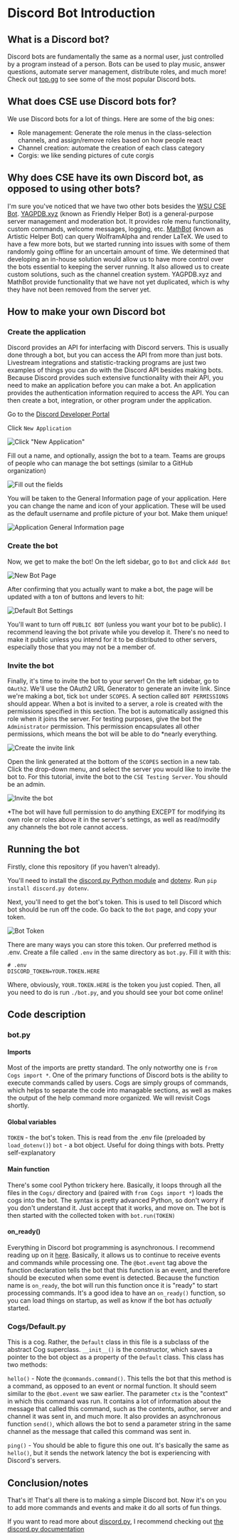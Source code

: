 # Discord Bot Introduction

## What is a Discord bot?

Discord bots are fundamentally the same as a normal user, just controlled by a program instead of a person. Bots can be used to play music, answer questions, automate server management, distribute roles, and much more! Check out [top.gg](https://top.gg/) to see some of the most popular Discord bots.

## What does CSE use Discord bots for?

We use Discord bots for a lot of things. Here are some of the big ones:

- Role management: Generate the role menus in the class-selection channels, and assign/remove roles based on how people react
- Channel creation: automate the creation of each class category
- Corgis: we like sending pictures of cute corgis

## Why does CSE have its own Discord bot, as opposed to using other bots?

I'm sure you've noticed that we have two other bots besides the [WSU CSE Bot](https://github.com/cse-devteam/CSE-Discord-Bot). [YAGPDB.xyz](YAGPDB.xyz) (known as Friendly Helper Bot) is a general-purpose server management and moderation bot. It provides role menu functionality, custom commands, welcome messages, logging, etc. [MathBot](https://top.gg/bot/mathbot) (known as Artistic Helper Bot) can query WolframAlpha and render LaTeX. We used to have a few more bots, but we started running into issues with some of them randomly going offline for an uncertain amount of time. We determined that developing an in-house solution would allow us to have more control over the bots essential to keeping the server running. It also allowed us to create custom solutions, such as the channel creation system. YAGPDB.xyz and MathBot provide functionality that we have not yet duplicated, which is why they have not been removed from the server yet.

## How to make your own Discord bot

### Create the application

Discord provides an API for interfacing with Discord servers. This is usually done through a bot, but you can access the API from more than just bots. Livestream integrations and statistic-tracking programs are just two examples of things you can do with the Discord API besides making bots. Because Discord provides such extensive functionality with their API, you need to make an application before you can make a bot. An application provides the authentication information required to access the API. You can then create a bot, integration, or other program under the application.

Go to the [Discord Developer Portal](https://discord.com/developers/applications/)

Click `New Application`

![Click "New Application"](readme_images/new_application.png)

Fill out a name, and optionally, assign the bot to a team. Teams are groups of people who can manage the bot settings (similar to a GitHub organization)

![Fill out the fields](readme_images/create_an_application.png)

You will be taken to the General Information page of your application. Here you can change the name and icon of your application. These will be used as the default username and profile picture of your bot. Make them unique!

![Application General Information page](readme_images/general_information.png)

### Create the bot

Now, we get to make the bot! On the left sidebar, go to `Bot` and click `Add Bot`

![New Bot Page](readme_images/new_bot_page.png)

After confirming that you actually want to make a bot, the page will be updated with a ton of buttons and levers to hit:

![Default Bot Settings](readme_images/default_bot_settings.png)

You'll want to turn off `PUBLIC BOT` (unless you want your bot to be public). I recommend leaving the bot private while you develop it. There's no need to make it public unless you intend for it to be distributed to other servers, especially those that you may not be a member of.

### Invite the bot

Finally, it's time to invite the bot to your server! On the left sidebar, go to `OAuth2`. We'll use the OAuth2 URL Generator to generate an invite link. Since we're making a bot, tick `bot` under `SCOPES`. A section called `BOT PERMISSIONS` should appear. When a bot is invited to a server, a role is created with the permissions specified in this section. The bot is automatically assigned this role when it joins the server. For testing purposes, give the bot the `Administrator` permission. This permission encapsulates all other permissions, which means the bot will be able to do \*nearly everything.

![Create the invite link](readme_images/invite_link_generation.png)

Open the link generated at the bottom of the `SCOPES` section in a new tab. Click the drop-down menu, and select the server you would like to invite the bot to. For this tutorial, invite the bot to the `CSE Testing Server`. You should be an admin.

![Invite the bot](readme_images/bot_invite_page.png)

\*The bot will have full permission to do anything EXCEPT for modifying its own role or roles above it in the server's settings, as well as read/modify any channels the bot role cannot access.

## Running the bot

Firstly, clone this repository (if you haven't already).

You'll need to install the [discord.py Python module](https://pypi.org/project/discord.py/) and [dotenv](https://pypi.org/project/python-dotenv/). Run `pip install discord.py dotenv`.

Next, you'll need to get the bot's token. This is used to tell Discord which bot should be run off the code. Go back to the `Bot` page, and copy your token.

![Bot Token](readme_images/bot_token.png)

There are many ways you can store this token. Our preferred method is .env. Create a file called `.env` in the same directory as `bot.py`. Fill it with this:

```env
# .env
DISCORD_TOKEN=YOUR.TOKEN.HERE
```

Where, obviously, `YOUR.TOKEN.HERE` is the token you just copied. Then, all you need to do is run `./bot.py`, and you should see your bot come online!

## Code description

### bot.py

#### Imports

Most of the imports are pretty standard. The only notworthy one is `from Cogs import *`. One of the primary functions of Discord bots is the ability to execute commands called by users. Cogs are simply groups of commands, which helps to separate the code into managable sections, as well as makes the output of the help command more organized. We will revisit Cogs shortly.

#### Global variables

`TOKEN` - the bot's token. This is read from the .env file (preloaded by `load_dotenv()`)
`bot` - a bot object. Useful for doing things with bots. Pretty self-explanatory

#### Main function

There's some cool Python trickery here. Basically, it loops through all the files in the `Cogs/` directory and (paired with `from Cogs import *`) loads the cogs into the bot. The syntax is pretty advanced Python, so don't worry if you don't understand it. Just accept that it works, and move on. The bot is then started with the collected token with `bot.run(TOKEN)`

#### on_ready()

Everything in Discord bot programming is asynchronous. I recommend reading up on it [here](https://medium.com/velotio-perspectives/an-introduction-to-asynchronous-programming-in-python-af0189a88bbb). Basically, it allows us to continue to receive events and commands while processing one. The `@bot.event` tag above the function declaration tells the bot that this function is an event, and therefore should be executed when some event is detected. Because the function name is `on_ready`, the bot will run this function once it is "ready" to start processing commands. It's a good idea to have an `on_ready()` function, so you can load things on startup, as well as know if the bot has _actually_ started.

### Cogs/Default.py

This is a cog. Rather, the `Default` class in this file is a subclass of the abstract Cog superclass. `__init__()` is the constructor, which saves a pointer to the bot object as a property of the `Default` class. This class has two methods:

`hello()` - Note the `@commands.command()`. This tells the bot that this method is a command, as opposed to an event or normal function. It should seem similar to the `@bot.event` we saw earlier. The parameter `ctx` is the "context" in which this command was run. It contains a lot of information about the message that called this command, such as the contents, author, server and channel it was sent in, and much more. It also provides an asynchronous function `send()`, which allows the bot to send a parameter string in the same channel as the message that called this command was sent in.

`ping()` - You should be able to figure this one out. It's basically the same as `hello()`, but it sends the network latency the bot is experiencing with Discord's servers.

## Conclusion/notes

That's it! That's all there is to making a simple Discord bot. Now it's on you to add more commands and events and make it do all sorts of fun things.

If you want to read more about [discord.py](https://discordpy.readthedocs.io/en/latest/), I recommend checking out [the discord.py documentation](https://discordpy.readthedocs.io/en/latest/)
